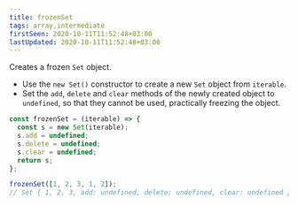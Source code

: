 ```yaml
---
title: frozenSet
tags: array,intermediate
firstSeen: 2020-10-11T11:52:48+03:00
lastUpdated: 2020-10-11T11:52:48+03:00
---
```


Creates a frozen `Set` object.

- Use the `new Set()` constructor to create a new `Set` object from `iterable`.
- Set the `add`, `delete` and `clear` methods of the newly created object to `undefined`, so that they cannot be used, practically freezing the object.

```js
const frozenSet = (iterable) => {
  const s = new Set(iterable);
  s.add = undefined;
  s.delete = undefined;
  s.clear = undefined;
  return s;
};
```

```js
frozenSet([1, 2, 3, 1, 2]);
// Set { 1, 2, 3, add: undefined, delete: undefined, clear: undefined }
```
